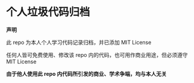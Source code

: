 # 个人垃圾代码归档

<b>声明</b>

此 repo 为本人个人学习代码记录归档，并已添加 MIT License

任何人皆可免费使用、修改该 repo 内的代码，也可用作商业用途，但必须遵守 MIT License

<b>由于他人使用此 repo 内代码所引发的商业、学术争端，均与本人无关</b>
